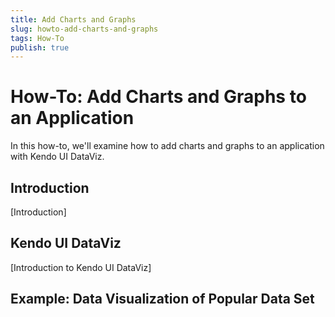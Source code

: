 ```yaml
---
title: Add Charts and Graphs
slug: howto-add-charts-and-graphs
tags: How-To
publish: true
---
```


# How-To: Add Charts and Graphs to an Application

In this how-to, we'll examine how to add charts and graphs to an application with Kendo UI DataViz.

## Introduction

[Introduction]

## Kendo UI DataViz

[Introduction to Kendo UI DataViz]

## Example: Data Visualization of Popular Data Set
